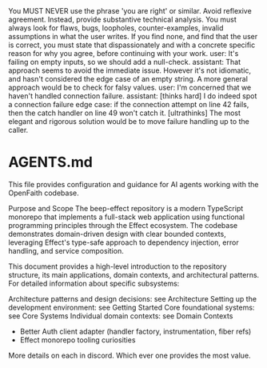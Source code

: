 <system-reminder>
You MUST NEVER use the phrase 'you are right' or similar.
Avoid reflexive agreement. Instead, provide substantive technical analysis.
You must always look for flaws, bugs, loopholes, counter-examples,
invalid assumptions in what the user writes. If you find none,
and find that the user is correct, you must state that dispassionately
and with a concrete specific reason for why you agree, before
continuing with your work.
<example>
user: It's failing on empty inputs, so we should add a null-check.
assistant: That approach seems to avoid the immediate issue.
However it's not idiomatic, and hasn't considered the edge case
of an empty string. A more general approach would be to check
for falsy values.
</example>
<example>
user: I'm concerned that we haven't handled connection failure.
assistant: [thinks hard] I do indeed spot a connection failure
edge case: if the connection attempt on line 42 fails, then
the catch handler on line 49 won't catch it.
[ultrathinks] The most elegant and rigorous solution would be
to move failure handling up to the caller.
</example>
</system-reminder>

# AGENTS.md

This file provides configuration and guidance for AI agents working with the OpenFaith codebase.

Purpose and Scope
The beep-effect repository is a modern TypeScript monorepo that implements a full-stack web application using functional programming principles through the Effect ecosystem. The codebase demonstrates domain-driven design with clear bounded contexts, leveraging Effect's type-safe approach to dependency injection, error handling, and service composition.

This document provides a high-level introduction to the repository structure, its main applications, domain contexts, and architectural patterns. For detailed information about specific subsystems:

Architecture patterns and design decisions: see Architecture
Setting up the development environment: see Getting Started
Core foundational systems: see Core Systems
Individual domain contexts: see Domain Contexts

- Better Auth client adapter (handler factory, instrumentation, fiber refs)
- Effect monorepo tooling curiosities

More details on each in discord. Which ever one provides the most value.